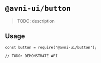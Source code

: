 # `@avni-ui/button`

> TODO: description

## Usage

```
const button = require('@avni-ui/button');

// TODO: DEMONSTRATE API
```
